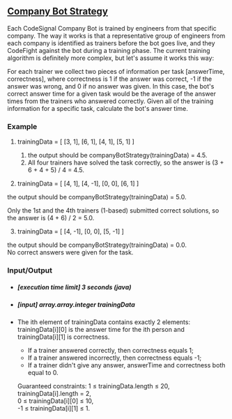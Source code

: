 ## [Company Bot Strategy](https://app.codesignal.com/challenge/6jzS7zy9SkDyufdBx)

Each CodeSignal Company Bot is trained by engineers from that specific company. The way it works is that a representative group of engineers from each company is identified as trainers before the bot goes live, and they CodeFight against the bot during a training phase. The current training algorithm is definitely more complex, but let's assume it works this way:

For each trainer we collect two pieces of information per task [answerTime, correctness], where correctness is 1 if the answer was correct, -1 if the answer was wrong, and 0 if no answer was given. In this case, the bot's correct answer time for a given task would be the average of the answer times from the trainers who answered correctly. Given all of the training information for a specific task, calculate the bot's answer time.

### Example
1. trainingData = [ [3, 1], [6, 1], [4, 1], [5, 1] ]

   1. the output should be companyBotStrategy(trainingData) = 4.5. 
   2. All four trainers have solved the task correctly, so the answer is (3 + 6 + 4 + 5) / 4 = 4.5.
2. trainingData = [ [4, 1], [4, -1], [0, 0], [6, 1] ]

the output should be companyBotStrategy(trainingData) = 5.0.

Only the 1st and the 4th trainers (1-based) submitted correct solutions, so the answer is (4 + 6) / 2 = 5.0.

3. trainingData = [ [4, -1], [0, 0], [5, -1] ]

the output should be companyBotStrategy(trainingData) = 0.0.  <br/> No correct answers were given for the task.

### Input/Output
- ##### [execution time limit] 3 seconds (java)
- ##### [input] array.array.integer trainingData

- The ith element of trainingData contains exactly 2 elements: trainingData[i][0] is the answer time for the ith person and trainingData[i][1] is correctness. 
  - If a trainer answered correctly, then correctness equals 1; 
  - If a trainer answered incorrectly, then correctness equals -1;
  - If a trainer didn't give any answer, answerTime and correctness both equal to 0.
  
  Guaranteed constraints:
  1 ≤ trainingData.length ≤ 20, <br/>
  trainingData[i].length = 2, <br/>
  0 ≤ trainingData[i][0] ≤ 10, <br/>
  -1 ≤ trainingData[i][1] ≤ 1. <br/>